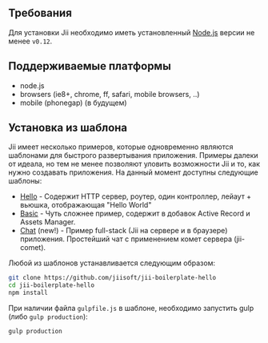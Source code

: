 
## Требования
Для установки Jii необходимо иметь установленный [Node.js](http://nodejs.org/download/) версии не менее `v0.12`.

## Поддерживаемые платформы
- node.js
- browsers (ie8+, chrome, ff, safari, mobile browsers, ..)
- mobile (phonegap) (в будущем)

## Установка из шаблона
Jii имеет несколько примеров, которые одновременно являются шаблонами для быстрого развертывания приложения.
Примеры далеки от идеала, но тем не менее позволяют уловить возможности Jii и то, как нужно создавать приложения.
На данный момент доступны следующие шаблоны:

- [Hello](https://github.com/jiisoft/jii-boilerplate-hello) - Содержит HTTP сервер, роутер, один контроллер, лейаут + вьюшка, отображающая "Hello World"
- [Basic](https://github.com/jiisoft/jii-boilerplate-basic) - Чуть сложнее пример, содержит в добавок Active Record и Assets Manager.
- [Chat](https://github.com/jiisoft/jii-boilerplate-chat) (new!) - Пример full-stack (Jii на сервере и в браузере) приложения. Простейший чат с применением комет сервера (jii-comet).

Любой из шаблонов устанавливается следующим образом:

```sh
git clone https://github.com/jiisoft/jii-boilerplate-hello
cd jii-boilerplate-hello
npm install
```

При наличии файла `gulpfile.js` в шаблоне, необходимо запустить gulp (либо `gulp production`):

```sh
gulp production
```
